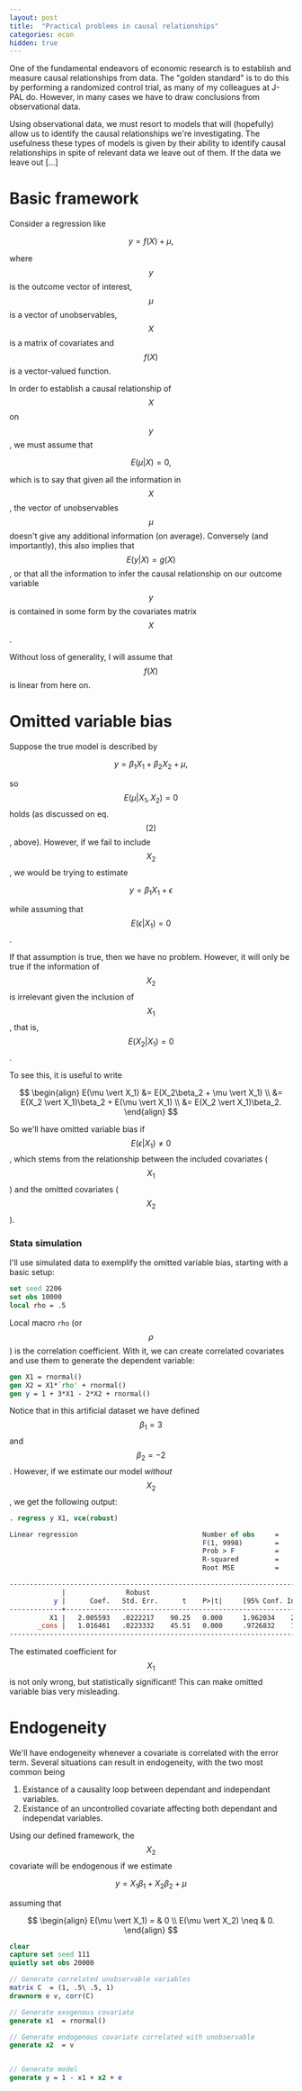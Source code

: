 ```yaml
---
layout: post
title:  "Practical problems in causal relationships"
categories: econ
hidden: true
---
```


One of the fundamental endeavors of economic research is to establish and measure causal relationships from data. The "golden standard" is to do this by performing a randomized control trial, as many of my colleagues at J-PAL do. However, in many cases we have to draw conclusions from observational data.

Using observational data, we must resort to models that will (hopefully) allow us to identify the causal relationships we're investigating. The usefulness these types of models is given by their ability to identify causal relationships in spite of relevant data we leave out of them. If the data we leave out [...]

# Basic framework
Consider a regression like

$$
y = f(X) + \mu,
\tag{1}
$$

where $$y$$ is the outcome vector of interest, $$\mu$$ is a vector of unobservables, $$X$$ is a matrix of covariates and $$f(X)$$ is a vector-valued function.

In order to establish a causal relationship of $$X$$ on $$y$$, we must assume that

$$
E(\mu|X) = 0,
\tag{2}
$$

which is to say that given all the information in $$X$$, the vector of unobservables $$\mu$$ doesn't give any additional information (on average). Conversely (and importantly), this also implies that $$E(y\vert X)=g(X)$$, or that all the information to infer the causal relationship on our outcome variable $$y$$ is contained in some form by the covariates matrix $$X$$.

Without loss of generality, I will assume that $$f(X)$$ is linear from here on.

# Omitted variable bias

Suppose the true model is described by

$$
y = \beta_1 X_1 + \beta_2 X_2 + \mu,
$$

so $$E(\mu\vert X_1,X_2) = 0$$ holds (as discussed on eq. $$(2)$$, above). However, if we fail to include $$X_2$$, we would be trying to estimate

$$
y = \beta_1 X_1 + \epsilon
$$

while assuming that $$E(\epsilon\vert X_1) = 0$$.

If that assumption is true, then we have no problem. However, it will only be true if the information of $$X_2$$ is irrelevant given the inclusion of $$X_1$$, that is, $$ E(X_2 \vert X_1) = 0$$.

To see this, it is useful to write

$$
\begin{align}
E(\mu \vert X_1) &= E(X_2\beta_2 + \mu \vert X_1) \\
&= E(X_2 \vert X_1)\beta_2 + E(\mu \vert X_1) \\
&= E(X_2 \vert X_1)\beta_2.
\end{align}
$$

So we'll have omitted variable bias if $$E(\epsilon \vert X_1) \neq 0$$, which stems from the relationship between the included covariates ($$X_1$$) and the omitted covariates ($$X_2$$).

### Stata simulation

I'll use simulated data to exemplify the omitted variable bias, starting with a basic setup:

```stata
set seed 2206
set obs 10000
local rho = .5
```

Local macro `rho` (or $$\rho$$) is the correlation coefficient. With it, we can create correlated covariates and use them to generate the dependent variable:

```stata
gen X1 = rnormal()
gen X2 = X1*`rho' + rnormal()
gen y = 1 + 3*X1 - 2*X2 + rnormal()
```

Notice that in this artificial dataset we have defined $$\beta_1 = 3$$ and $$\beta_2 = -2$$. However, if we estimate our model *without* $$X_2$$, we get the following output:

```stata
. regress y X1, vce(robust)

Linear regression                               Number of obs     =     10,000
                                                F(1, 9998)        =    8145.75
                                                Prob > F          =     0.0000
                                                R-squared         =     0.4444
                                                Root MSE          =     2.2332

------------------------------------------------------------------------------
             |               Robust
           y |      Coef.   Std. Err.      t    P>|t|     [95% Conf. Interval]
-------------+----------------------------------------------------------------
          X1 |   2.005593   .0222217    90.25   0.000     1.962034    2.049152
       _cons |   1.016461   .0223332    45.51   0.000     .9726832    1.060239
------------------------------------------------------------------------------
```

The estimated coefficient for $$X_1$$ is not only wrong, but statistically significant! This can make omitted variable bias very misleading.

# Endogeneity

We'll have endogeneity whenever a covariate is correlated with the error term. Several situations can result in endogeneity, with the two most common being

1. Existance of a causality loop between dependant and independant variables.
2. Existance of an uncontrolled covariate affecting both dependant and independat variables.

Using our defined framework, the $$X_2$$ covariate will be endogenous if we estimate

$$
y = X_1 \beta_1 + X_2 \beta_2 + \mu
$$

assuming that

$$
\begin{align}
E(\mu \vert X_1) = & 0 \\
E(\mu \vert X_2) \neq & 0.
\end{align}
$$

```stata
clear
capture set seed 111
quietly set obs 20000

// Generate correlated unobservable variables
matrix C  = (1, .5\ .5, 1)
drawnorm e v, corr(C)

// Generate exogenous covariate
generate x1  = rnormal()

// Generate endogenous covariate correlated with unobservable
generate x2  = v


// Generate model
generate y = 1 - x1 + x2 + e
```

